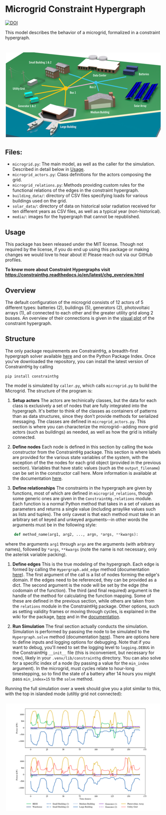 # Microgrid Constraint Hypergraph

[![DOI](https://zenodo.org/badge/962999862.svg)](https://doi.org/10.5281/zenodo.15447062)


This model describes the behavior of a microgrid, formalized in a constraint hypergraph.

<h1 align="center">
<img src="https://github.com/jmorris335/MicrogridHg/blob/4289387eb6b0bc1965528751422b321f03f0e465/media/microgrid.png?raw=true" width="500">
</h1>

## Files:
- `microgrid.py`: The main model, as well as the caller for the simulation. Described in detail below in [Usage](#usage).
- `microgrid_actors.py`: Class definitions for the actors composing the grid.
- `microgrid_relations.py`: Methods providing custom rules for the functional relations of the edges in the constraint hypergraph.
- `building_data/`: directory of CSV files specifying loads for various buildings used on the grid.
- `solar_data/`: directory of data on historical solar radiation received for ten different years as CSV files, as well as a typical year (non-historical).
- `media/`: images for the hypergraph that cannot be republished.

## Usage
This package has been released under the MIT license. Though not 
required by the license, if you do end up using this package or making 
changes we would love to hear about it! Please reach out via our GitHub 
profiles.

**To know more about Constraint Hypergraphs visit https://constrainthg.readthedocs.io/en/latest/chg_overview.html**

## Overview
The default configuration of the microgrid consists of 12 actors of 5 
different types: batteries (2), buildings (5), generators (2), 
photovoltaic arrays (1), all connected to each other and the greater 
utility grid along 2 busses. An overview of their connections is given 
in the 
[visual plot](https://github.com/jmorris335/MicrogridHg/blob/main/media/microgrid%20chg.png) 
of the constraint hypergraph.

## Structure
The only package requirements are ConstraintHg, a breadth-first 
hypergraph solver available [here](https://github.com/jmorris335/ConstraintHg) 
and on the Python Package Index. Once you've downloaded the repository, 
you can install the latest version of ConstraintHg by calling 

```
pip install constrainthg
```

The model is simulated by `caller.py`, which calls `microgrid.py` to 
build the Microgrid. The structure of the program is:

1. **Setup actors** 
The actors are techinically classes, but the data for each class is 
exclusively a set of nodes that are fully integrated into the hypergraph. 
It's better to think of the classes as containers of patterns than as 
data structures, since they don't provide methods for serialized messaging. 
The classes are defined in `microgrid_actors.py`. This section is where 
you can characterize the microgrid--adding more grid actors (such as 
buildings) as needed, as well as how the grid is initially connected.

1. **Define nodes**
Each node is defined in this section by calling the `Node` constructor 
from the ConstraintHg package. This section is where labels are provided 
for the various state variables of the system, with the exception of the 
the nodes for each grid object (provided in the previous section). 
Variables that have static values (such as the `output_filename`) 
can be set in the constructor call here. More information is available 
at the documentation 
[here](https://constrainthg.readthedocs.io/en/latest/constrainthg.html#constrainthg.hypergraph.Node.__init__).

1. **Define relationships**
The constraints in the hypergraph are given by functions, most of which 
are defined in `microgrid_relations`, though some generic ones are given 
in the `ConstraintHg.relations` module. Each function is a normal Python
 method that takes in a set of values as parameters and returns a single
 value (including arraylike values such as lists and tuples). The only 
 caveat is that each method must take in an arbitrary set of keyed and 
 unkeyed arguments--in other words the arguments must be in the following 
 style:
```python
    def method_name(arg1, arg2, ..., argn, *args, **kwargs):
```
where the arguments `arg1` through `argn` are the arguments (with 
arbitrary names), followed by `*args`, `**kwargs` (note the name is not 
necessary, only the asterisk variable packing). 

1. **Define edges**
This is the true modeling of the hypergraph. Each edge is formed by 
calling the `Hypergraph.add_edge` method (documentation 
[here](https://constrainthg.readthedocs.io/en/latest/constrainthg.html#constrainthg.hypergraph.Hypergraph.add_edge)). The first argument of the call is a list of nodes forming 
the edge's domain. If the edges need to be referenced, they can be 
provided as a dict. The second argument is the node will be set by the 
edge (the codomain of the function). The third (and final required) 
argument is the handle of the method for calculating the function mapping. 
Some of these are defined in the previous section, while others are 
taken from the `relations` module in the ConstraintHg package. Other 
options, such as setting validity frames or moving through cycles, is 
explained in the wiki for the package, 
[here](https://github.com/jmorris335/ConstraintHg/wiki) and in the 
[documentation](https://constrainthg.readthedocs.io/en/latest/constrainthg.html#constrainthg.hypergraph.Hypergraph.add_edge).

1. **Run Simulation**
The final section actually conducts the simulation. Simulation is 
performed by passing the node to be simulated to the `Hypergraph.solve` 
method (documentation 
[here](https://constrainthg.readthedocs.io/en/latest/constrainthg.html#constrainthg.hypergraph.Hypergraph.solve)). There are options here to define inputs and logging options for
 debugging. Note that if you want to debug, you'll need to set the 
 logging level to `logging.DEBUG` in the ConstraintHg `__init__` file 
 (this is inconvenient, but necessary for now), likely in your 
 `.venv/lib/constrainthg` directory. You can also solve for a specific 
 index of a node (by passing a value for the `min_index` argument). In 
 the microgrid, must cycles relate to hour-long timestepping, so to find
 the state of a battery after 14 hours you might pass `min_index=15` to
  the `solve` method.

Running the full simulation over a week should give you a plot similar to this, 
with the top in islanded mode (utiltiy grid not connected):

<h3 align="center">
<img src="https://github.com/jmorris335/MicrogridHg/blob/421d0f69edf06eab1c873b4258261d1613d04c0f/media/microgrid-run.png" width="500">
</h3>